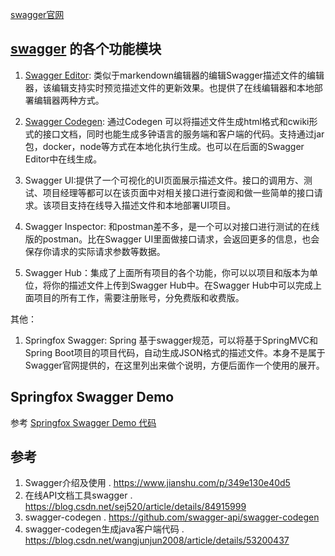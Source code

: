 [swagger官网](https://swagger.io/)

## [swagger](https://swagger.io/) 的各个功能模块

1. [Swagger Editor](https://editor.swagger.io): 类似于markendown编辑器的编辑Swagger描述文件的编辑器，该编辑支持实时预览描述文件的更新效果。也提供了在线编辑器和本地部署编辑器两种方式。

1. [Swagger Codegen](./swagger-code-gen.md): 通过Codegen 可以将描述文件生成html格式和cwiki形式的接口文档，同时也能生成多钟语言的服务端和客户端的代码。支持通过jar包，docker，node等方式在本地化执行生成。也可以在后面的Swagger Editor中在线生成。

1. Swagger UI:提供了一个可视化的UI页面展示描述文件。接口的调用方、测试、项目经理等都可以在该页面中对相关接口进行查阅和做一些简单的接口请求。该项目支持在线导入描述文件和本地部署UI项目。


1. Swagger Inspector: 和postman差不多，是一个可以对接口进行测试的在线版的postman。比在Swagger UI里面做接口请求，会返回更多的信息，也会保存你请求的实际请求参数等数据。

1. Swagger Hub：集成了上面所有项目的各个功能，你可以以项目和版本为单位，将你的描述文件上传到Swagger Hub中。在Swagger Hub中可以完成上面项目的所有工作，需要注册账号，分免费版和收费版。

其他：

1. Springfox Swagger: Spring 基于swagger规范，可以将基于SpringMVC和Spring Boot项目的项目代码，自动生成JSON格式的描述文件。本身不是属于Swagger官网提供的，在这里列出来做个说明，方便后面作一个使用的展开。

## Springfox Swagger Demo 
  参考 [Springfox Swagger Demo 代码](https://github.com/RunAtWorld/swagger-demo)

## 参考
1. Swagger介绍及使用 . https://www.jianshu.com/p/349e130e40d5
1. 在线API文档工具swagger . https://blog.csdn.net/sej520/article/details/84915999
1. swagger-codegen . https://github.com/swagger-api/swagger-codegen
1. swagger-codegen生成java客户端代码 . https://blog.csdn.net/wangjunjun2008/article/details/53200437
